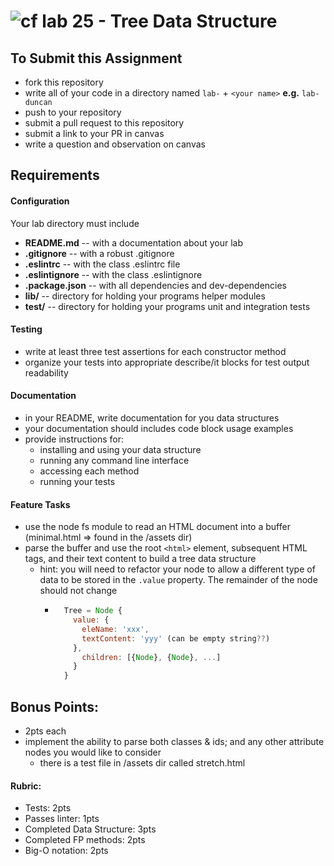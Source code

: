 ![cf](http://i.imgur.com/7v5ASc8.png) lab 25 - Tree Data Structure
====

## To Submit this Assignment
  * fork this repository
  * write all of your code in a directory named `lab-` + `<your name>` **e.g.** `lab-duncan`
  * push to your repository
  * submit a pull request to this repository
  * submit a link to your PR in canvas
  * write a question and observation on canvas

## Requirements  
#### Configuration  
  <!-- list of files, configurations, tools, etc that are required -->
  Your lab directory must include  
  * **README.md** -- with a documentation about your lab
  * **.gitignore** -- with a robust .gitignore
  * **.eslintrc** -- with the class .eslintrc file
  * **.eslintignore** -- with the class .eslintignore
  * **.package.json** -- with all dependencies and dev-dependencies
  * **lib/** -- directory for holding your programs helper modules
  * **test/** -- directory for holding your programs unit and integration tests

#### Testing  
  * write at least three test assertions for each constructor method
  * organize your tests into appropriate describe/it blocks for test output readability

####  Documentation  
  * in your README, write documentation for you data structures
  * your documentation should includes code block usage examples
  * provide instructions for:
    * installing and using your data structure
    * running any command line interface
    * accessing each method
    * running your tests

#### Feature Tasks  
  * use the node fs module to read an HTML document into a buffer (minimal.html => found in the /assets dir)
  * parse the buffer and use the root `<html>` element, subsequent HTML tags, and their text content to build a tree data structure
    * hint: you will need to refactor your node to allow a different type of data to be stored in the `.value` property. The remainder of the node should not change
      * ```javascript
          Tree = Node {
            value: {
              eleName: 'xxx',
              textContent: 'yyy' (can be empty string??)
            },
              children: [{Node}, {Node}, ...]
            }
          }
        ```

## Bonus Points:
  * 2pts each
  * implement the ability to parse both classes & ids; and any other attribute nodes you would like to consider
    * there is a test file in /assets dir called stretch.html

#### Rubric:
  * Tests: 2pts
  * Passes linter: 1pts
  * Completed Data Structure: 3pts
  * Completed FP methods: 2pts
  * Big-O notation: 2pts
